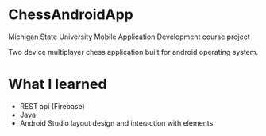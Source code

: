 # ChessAndroidApp

Michigan State University Mobile Application Development course project

Two device multiplayer chess application built for android operating system. 

# What I learned
* REST api (Firebase)
* Java
* Android Studio layout design and interaction with elements

